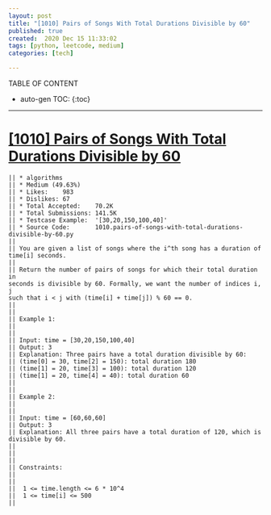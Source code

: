 ```yaml
---
layout: post
title: "[1010] Pairs of Songs With Total Durations Divisible by 60"
published: true
created:  2020 Dec 15 11:33:02
tags: [python, leetcode, medium]
categories: [tech]

---
```


TABLE OF CONTENT

* auto-gen TOC:
{:toc}

- - -

# [[1010] Pairs of Songs With Total Durations Divisible by 60](https://leetcode.com/problems/pairs-of-songs-with-total-durations-divisible-by-60/description/)

    || * algorithms
    || * Medium (49.63%)
    || * Likes:    983
    || * Dislikes: 67
    || * Total Accepted:    70.2K
    || * Total Submissions: 141.5K
    || * Testcase Example:  '[30,20,150,100,40]'
    || * Source Code:       1010.pairs-of-songs-with-total-durations-divisible-by-60.py
    || 
    || You are given a list of songs where the i^th song has a duration of time[i] seconds.
    || 
    || Return the number of pairs of songs for which their total duration in
    seconds is divisible by 60. Formally, we want the number of indices i, j
    such that i < j with (time[i] + time[j]) % 60 == 0.
    || 
    ||  
    || Example 1:
    || 
    || 
    || Input: time = [30,20,150,100,40]
    || Output: 3
    || Explanation: Three pairs have a total duration divisible by 60:
    || (time[0] = 30, time[2] = 150): total duration 180
    || (time[1] = 20, time[3] = 100): total duration 120
    || (time[1] = 20, time[4] = 40): total duration 60
    || 
    || 
    || Example 2:
    || 
    || 
    || Input: time = [60,60,60]
    || Output: 3
    || Explanation: All three pairs have a total duration of 120, which is divisible by 60.
    || 
    || 
    ||  
    || Constraints:
    || 
    || 
    || 	1 <= time.length <= 6 * 10^4
    || 	1 <= time[i] <= 500
    || 

